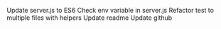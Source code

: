 Update server.js to ES6
Check env variable in server.js
Refactor test to multiple files with helpers
Update readme
Update github
